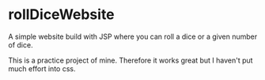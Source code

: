# rollDiceWebsite
A simple website build with JSP where you can roll a dice or a given number of dice.

This is a practice project of mine. Therefore it works great but I haven't put much effort into css.
